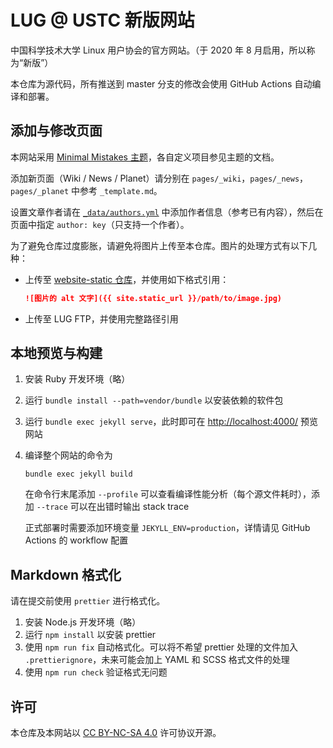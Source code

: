 # LUG @ USTC 新版网站

中国科学技术大学 Linux 用户协会的官方网站。（于 2020 年 8 月启用，所以称为“新版”）

本仓库为源代码，所有推送到 master 分支的修改会使用 GitHub Actions 自动编译和部署。

## 添加与修改页面

本网站采用 [Minimal Mistakes 主题](https://mmistakes.github.io/minimal-mistakes/)，各自定义项目参见主题的文档。

添加新页面（Wiki / News / Planet）请分别在 `pages/_wiki`，`pages/_news`，`pages/_planet` 中参考 `_template.md`。

设置文章作者请在 [`_data/authors.yml`](_data/authors.yml) 中添加作者信息（参考已有内容），然后在页面中指定 `author: key`（只支持一个作者）。

为了避免仓库过度膨胀，请避免将图片上传至本仓库。图片的处理方式有以下几种：

- 上传至 [website-static 仓库](https://github.com/ustclug/website-static)，并使用如下格式引用：

  ```markdown
  ![图片的 alt 文字]({{ site.static_url }}/path/to/image.jpg)
  ```
  
- 上传至 LUG FTP，并使用完整路径引用

## 本地预览与构建

1. 安装 Ruby 开发环境（略）
2. 运行 `bundle install --path=vendor/bundle` 以安装依赖的软件包
3. 运行 `bundle exec jekyll serve`，此时即可在 <http://localhost:4000/> 预览网站
4. 编译整个网站的命令为

   ```shell
   bundle exec jekyll build
   ```

   在命令行末尾添加 `--profile` 可以查看编译性能分析（每个源文件耗时），添加 `--trace` 可以在出错时输出 stack trace

   正式部署时需要添加环境变量 `JEKYLL_ENV=production`，详情请见 GitHub Actions 的 workflow 配置

## Markdown 格式化

请在提交前使用 `prettier` 进行格式化。

1. 安装 Node.js 开发环境（略）
2. 运行 `npm install` 以安装 prettier
3. 使用 `npm run fix` 自动格式化。可以将不希望 prettier 处理的文件加入 `.prettierignore`，未来可能会加上 YAML 和 SCSS 格式文件的处理
4. 使用 `npm run check` 验证格式无问题

## 许可

本仓库及本网站以 [CC BY-NC-SA 4.0](LICENSE.md) 许可协议开源。
